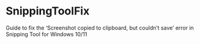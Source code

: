 # SnippingToolFix
Guide to fix the ‘Screenshot copied to clipboard, but couldn’t save’ error in Snipping Tool for Windows 10/11 
